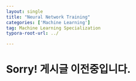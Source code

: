 ```yaml
---
layout: single
title: "Neural Network Training"
categories: ['Machine Learning']
tag: Machine Learning Specialization
typora-root-url: ../

---
```


# Sorry! 게시글 이전중입니다.

